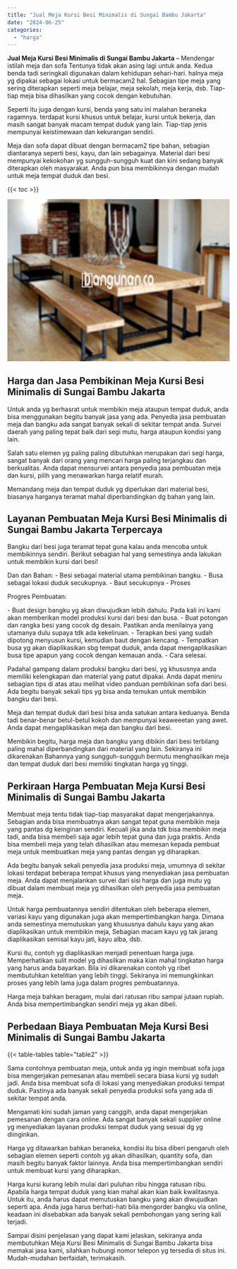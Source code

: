 ```yaml
---
title: "Jual Meja Kursi Besi Minimalis di Sungai Bambu Jakarta"
date: "2024-06-25"
categories: 
  - "harga"
---
```


**Jual Meja Kursi Besi Minimalis di Sungai Bambu Jakarta** – Mendengar istilah meja dan sofa Tentunya tidak akan asing lagi untuk anda. Kedua benda tadi seringkali digunakan dalam kehidupan sehari-hari. halnya meja yg dipakai sebagai lokasi untuk bermacam2 hal. Sebagian tipe meja yang sering diterapkan seperti meja belajar, meja sekolah, meja kerja, dsb. Tiap-tiap meja bisa dihasilkan yang cocok dengan kebutuhan.

Seperti itu juga dengan kursi, benda yang satu ini malahan beraneka ragamnya. terdapat kursi khusus untuk belajar, kursi untuk bekerja, dan masih sangat banyak macam tempat duduk yang lain. Tiap-tiap jenis mempunyai keistimewaan dan kekurangan sendiri.

Meja dan sofa dapat dibuat dengan bermacam2 tipe bahan, sebagian diantaranya seperti besi, kayu, dan lain sebagainya. Material dari besi mempunyai kekokohan yg sungguh-sungguh kuat dan kini sedang banyak diterapkan oleh masyarakat. Anda pun bisa membikinnya dengan mudah untuk meja tempat duduk dan besi.

{{< toc >}}

![Jual Meja Kursi Besi Minimalis di Sungai Bambu Jakarta](/images/jual-meja-besi-murah32.png)

## Harga dan Jasa Pembikinan Meja Kursi Besi Minimalis di Sungai Bambu Jakarta

Untuk anda yg berhasrat untuk membikin meja ataupun tempat duduk, anda bisa menggunakan begitu banyak jasa yang ada. Penyedia jasa pembuatan meja dan bangku ada sangat banyak sekali di sekitar tempat anda. Survei daerah yang paling tepat baik dari segi mutu, harga ataupun kondisi yang lain.

Salah satu elemen yg paling paling dibutuhkan merupakan dari segi harga, sangat banyak dari orang yang mencari harga paling terjangkau dan berkualitas. Anda dapat mensurvei antara penyedia jasa pembuatan meja dan kursi, pilih yang menawarkan harga relatif murah.

Memandang meja dan tempat duduk yg diperlukan dari material besi, biasanya harganya teramat mahal diperbandingkan dg bahan yang lain.

## Layanan Pembuatan Meja Kursi Besi Minimalis di Sungai Bambu Jakarta Terpercaya

Bangku dari besi juga teramat tepat guna kalau anda mencoba untuk membikinnya sendiri. Berikut sebagian hal yang semestinya anda lakukan untuk membikin kursi dari besi!

Dan dan Bahan: - Besi sebagai material utama pembikinan bangku. - Busa sebagai lokasi duduk secukupnya. - Baut secukupnya - Proses

Progres Pembuatan:

\- Buat design bangku yg akan diwujudkan lebih dahulu. Pada kali ini kami akan memberikan model produksi kursi dari besi dan busa. - Buat potongan dan rangka besi yang cocok dg desain. Pastikan anda menilainya yang utamanya dulu supaya tdk ada kekeliruan. - Terapkan besi yang sudah dipotong menyusun kursi, kemudian baut dengan kencang. - Tempatkan busa yg akan diaplikasikan sbg tempat duduk, anda dapat mengaplikasikan busa tipe apapun yang cocok dengan kemauan anda. - Cara selesai.

Padahal gampang dalam produksi bangku dari besi, yg khususnya anda memiliki kelengkapan dan material yang patut dipakai. Anda dapat meniru sebagian tips di atas atau melihat video panduan pembikinan sofa dari besi. Ada begitu banyak sekali tips yg bisa anda temukan untuk membikin bangku dari besi.

Meja dan tempat duduk dari besi bisa anda satukan antara keduanya. Benda tadi benar-benar betul-betul kokoh dan mempunyai keaweeetan yang awet. Anda dapat mengaplikasikan meja dan bangku dari besi.

Membikin begitu, harga meja dan bangku yang dibikin dari besi terbilang paling mahal diperbandingkan dari material yang lain. Sekiranya ini dikarenakan Bahannya yang sungguh-sungguh bermutu menghasilkan meja dan tempat duduk dari besi memiliki tingkatan harga yg tinggi.

## Perkiraan Harga Pembuatan Meja Kursi Besi Minimalis di Sungai Bambu Jakarta

Membuat meja tentu tidak tiap-tiap masyarakat dapat mengerjakannya. Sebagian anda bisa membuatnya akan sangat tepat guna membikin meja yang pantas dg keinginan sendiri. Kecuali jika anda tdk bisa membikin meja tadi, anda bisa membeli saja agar lebih tepat guna dan juga praktis. Anda bisa membeli meja yang telah dihasilkan atau memesan kepada pembuat meja untuk membuatkan meja yang pantas dengan yg diharapkan.

Ada begitu banyak sekali penyedia jasa produksi meja, umumnya di sekitar lokasi terdapat beberapa tempat khusus yang menyediakan jasa pembuatan meja. Anda dapat menjalankan survei dari sisi harga dan juga mutu yg dibuat dalam membuat meja yg dihasilkan oleh penyedia jasa pembuatan meja.

Untuk harga pembuatannya sendiri ditentukan oleh beberapa elemen, variasi kayu yang digunakan juga akan mempertimbangkan harga. Dimana anda semestinya memutuskan yang khususnya dahulu kayu yang akan diaplikasikan untuk membikin meja, Sebagian macam kayu yg tak jarang diaplikasikan semisal kayu jati, kayu alba, dsb.

Kursi itu, contoh yg diaplikasikan menjadi penentuan harga juga. Memperhatikan sulit model yg dihasilkan maka kian mahal tingkatan harga yang harus anda bayarkan. Bila ini dikarenakan contoh yg ribet membutuhkan ketelitian yang lebih tinggi. Sekiranya ini memungkinkan proses yang lebih lama juga dalam progres pembuatannya.

Harga meja bahkan beragam, mulai dari ratusan ribu sampai jutaan rupiah. Anda bisa mempertimbangkan sendiri meja yg akan dibeli.

## Perbedaan Biaya Pembuatan Meja Kursi Besi Minimalis di Sungai Bambu Jakarta

{{< table-tables table="table2" >}}

Sama contohnya pembuatan meja, untuk anda yg ingin membuat sofa juga bisa mengerjakan pemesanan atau membeli secara biasa kursi yg sudah jadi. Anda bisa membuat sofa di lokasi yang menyediakan produksi tempat duduk. Pastinya ada banyak sekali penyedia produksi sofa yang ada di sekitar tempat anda.

Mengamati kini sudah jaman yang canggih, anda dapat mengerjakan pemesanan dengan cara online. Ada sangat banyak sekali supplier online yg menyediakan layanan produksi tempat duduk yang sesuai dg yg diinginkan.

Harga yg ditawarkan bahkan beraneka, kondisi itu bisa diberi pengaruh oleh sebagian elemen seperti contoh yg akan dihasilkan, quantity sofa, dan masih begitu banyak faktor lainnya. Anda bisa mempertimbangkan sendiri untuk membuat kursi yang diharapkan.

Harga kursi kurang lebih mulai dari puluhan ribu hingga ratusan ribu. Apabila harga tempat duduk yang kian mahal akan kian baik kwalitasnya. Untuk itu, anda harus dapat memutuskan bangku yang akan diwujudkan seperti apa. Anda juga harus berhati-hati bila mengorder bangku via online, keadaan ini disebabkan ada banyak sekali pembohongan yang sering kali terjadi.

Sampai disini penjelasan yang dapat kami jelaskan, sekiranya anda membutuhkan Meja Kursi Besi Minimalis di Sungai Bambu Jakarta bisa memakai jasa kami, silahkan hubungi nomor telepon yg tersedia di situs ini. Mudah-mudahan berfaidah, terimakasih.

